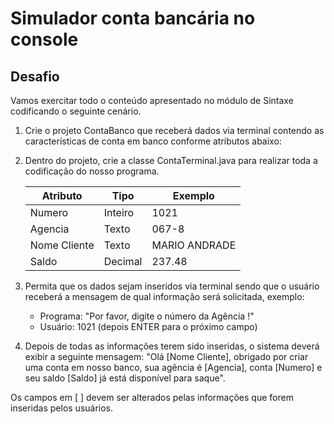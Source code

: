 # Simulador conta bancária no console

## Desafio
Vamos exercitar todo o conteúdo apresentado no módulo de Sintaxe codificando o seguinte cenário.

1. Crie o projeto ContaBanco que receberá dados via terminal contendo as características de conta em banco conforme atributos abaixo:
2. Dentro do projeto, crie a classe ContaTerminal.java para realizar toda a codificação do nosso programa.
    
    | Atributo  | Tipo     | Exemplo   
    | --------- | ---------| ------- 
    | Numero    | Inteiro  | 1021 
    | Agencia   | Texto    | 067-8
    | Nome Cliente | Texto    | MARIO ANDRADE
    | Saldo | Decimal |237.48
    
3. Permita que os dados sejam inseridos via terminal sendo que o usuário receberá a mensagem de qual informação será solicitada, exemplo:
   - Programa: "Por favor, digite o número da Agência !"
   - Usuário: 1021 (depois ENTER para o próximo campo)
    
4. Depois de todas as informações terem sido inseridas, o sistema deverá exibir a seguinte mensagem:
"Olá [Nome Cliente], obrigado por criar uma conta em nosso banco, sua agência é [Agencia], conta [Numero] e seu saldo [Saldo] já está disponível para saque".

Os campos em [ ] devem ser alterados pelas informações que forem inseridas pelos usuários.